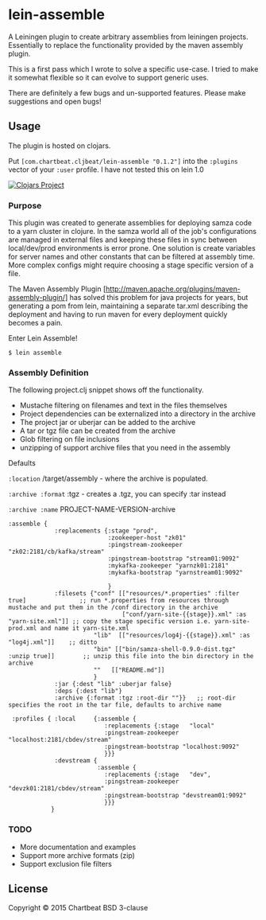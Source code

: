 lein-assemble
=============

A Leiningen plugin to create arbitrary assemblies from leiningen projects.
Essentially to replace the functionality provided by the maven assembly plugin.

This is a first pass which I wrote to solve a specific use-case. I tried to make it somewhat flexible so it can evolve to support generic uses.

There are definitely a few bugs and un-supported features. Please make suggestions and open bugs!

## Usage
The plugin is hosted on clojars.

Put `[com.chartbeat.cljbeat/lein-assemble "0.1.2"]` into the `:plugins` vector of your
`:user` profile. I have not tested this on lein 1.0

[![Clojars Project](http://clojars.org/com.chartbeat.cljbeat/lein-assemble/latest-version.svg)](http://clojars.org/com.chartbeat.cljbeat/lein-assemble)

### Purpose

This plugin was created to generate assemblies for deploying samza code to a yarn cluster in clojure. In the samza world all of the job's configurations are managed in external files and keeping these files in sync between local/dev/prod environments is error prone. One solution is create variables for server names and other constants that can be filtered at assembly time. More complex configs might require choosing a stage specific version of a file.

The Maven Assembly Plugin [http://maven.apache.org/plugins/maven-assembly-plugin/] has solved this problem for java projects for years, but generating a pom from lein, maintaining a separate tar.xml describing the deployment and having to run maven for every deployment quickly becomes a pain.

Enter Lein Assemble!




    $ lein assemble


### Assembly Definition

The following project.clj snippet shows off the functionality.

* Mustache filtering on filenames and text in the files themselves
* Project dependencies can be externalized into a directory in the archive
* The project jar or uberjar can be added to the archive
* A tar or tgz file can be created from the archive
* Glob filtering on file inclusions
* unzipping of support archive files that you need in the assembly

Defaults

``:location`` /target/assembly - where the archive is populated.

``:archive :format`` :tgz   - creates a .tgz, you can specify :tar instead

``:archive :name`` PROJECT-NAME-VERSION-archive

```
:assemble {
             :replacements {:stage "prod",
                            :zookeeper-host "zk01"
                            :pingstream-zookeeper "zk02:2181/cb/kafka/stream"
                            :pingstream-bootstrap "stream01:9092"
                            :mykafka-zookeeper "yarnzk01:2181"
                            :mykafka-bootstrap "yarnstream01:9092"

                            }
             :filesets {"conf" [["resources/*.properties" :filter true]               ;; run *.properties from resources through mustache and put them in the /conf directory in the archive
                                ["conf/yarn-site-{{stage}}.xml" :as "yarn-site.xml"]] ;; copy the stage specific version i.e. yarn-site-prod.xml and name it yarn-site.xml
                        "lib"  [["resources/log4j-{{stage}}.xml" :as "log4j.xml"]]    ;; ditto
                        "bin" [["bin/samza-shell-0.9.0-dist.tgz" :unzip true]]        ;; unzip this file into the bin directory in the archive
                        ""   [["README.md"]]
                        }
             :jar {:dest "lib" :uberjar false}
             :deps {:dest "lib"}
             :archive {:format :tgz :root-dir ""}}   ;; root-dir specifies the root in the tar file, defaults to archive name

 :profiles { :local     {:assemble {
                           :replacements {:stage   "local"
                           :pingstream-zookeeper "localhost:2181/cbdev/stream"
                           :pingstream-bootstrap "localhost:9092"
                           }}}
             :devstream {
                         :assemble {
                           :replacements {:stage   "dev",
                           :pingstream-zookeeper "devzk01:2181/cbdev/stream"
                           :pingstream-bootstrap "devstream01:9092"
                           }}}
            }
```


### TODO
* More documentation and examples
* Support more archive formats (zip)
* Support exclusion file filters

## License

Copyright © 2015 Chartbeat
BSD 3-clause
